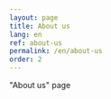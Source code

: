 ```yaml
---
layout: page
title: About us
lang: en
ref: about-us
permalink: /en/about-us
order: 2
---
```


"About us" page
